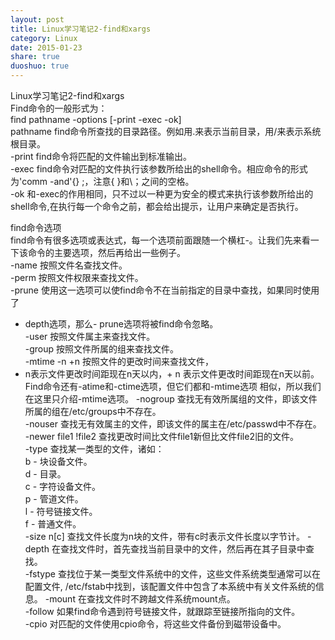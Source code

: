 ```yaml
---
layout: post
title: Linux学习笔记2-find和xargs
category: Linux
date: 2015-01-23
share: true
duoshuo: true
---
```

Linux学习笔记2-find和xargs  
Find命令的一般形式为：  
find pathname -options [-print -exec -ok]  
pathname find命令所查找的目录路径。例如用.来表示当前目录，用/来表示系统根目录。  
-print find命令将匹配的文件输出到标准输出。  
-exec find命令对匹配的文件执行该参数所给出的shell命令。相应命令的形式为'comm -and'{} \;，注意{ }和\；之间的空格。  
-ok 和-exec的作用相同，只不过以一种更为安全的模式来执行该参数所给出的shell命令,在执行每一个命令之前，都会给出提示，让用户来确定是否执行。   

find命令选项  
find命令有很多选项或表达式，每一个选项前面跟随一个横杠-。让我们先来看一下该命令的主要选项，然后再给出一些例子。  
-name 按照文件名查找文件。  
-perm 按照文件权限来查找文件。   
-prune 使用这一选项可以使find命令不在当前指定的目录中查找，如果同时使用了
- depth选项，那么- prune选项将被find命令忽略。  
-user 按照文件属主来查找文件。  
-group 按照文件所属的组来查找文件。  
-mtime -n +n 按照文件的更改时间来查找文件， 
- n表示文件更改时间距现在n天以内，+ n
表示文件更改时间距现在n天以前。
Find命令还有-atime和-ctime选项，但它们都和-mtime选项
相似，所以我们在这里只介绍-mtime选项。
-nogroup 查找无有效所属组的文件，即该文件所属的组在/etc/groups中不存在。  
-nouser 查找无有效属主的文件，即该文件的属主在/etc/passwd中不存在。  
-newer file1 !file2 查找更改时间比文件file1新但比文件file2旧的文件。  
-type 查找某一类型的文件，诸如：  
b - 块设备文件。  
d - 目录。  
c - 字符设备文件。  
p - 管道文件。  
l - 符号链接文件。  
f - 普通文件。  
-size n[c] 查找文件长度为n块的文件，带有c时表示文件长度以字节计。
-depth 在查找文件时，首先查找当前目录中的文件，然后再在其子目录中查找。  
-fstype 查找位于某一类型文件系统中的文件，这些文件系统类型通常可以在配置文件, /etc/fstab中找到，该配置文件中包含了本系统中有关文件系统的信息。
-mount 在查找文件时不跨越文件系统mount点。  
-follow 如果find命令遇到符号链接文件，就跟踪至链接所指向的文件。  
-cpio 对匹配的文件使用cpio命令，将这些文件备份到磁带设备中。 

